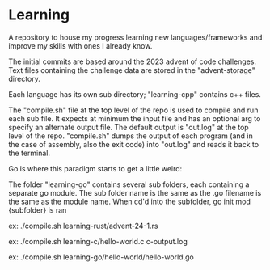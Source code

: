 # Learning

A repository to house my progress learning new languages/frameworks and improve my skills with ones I already know.

The initial commits are based around the 2023 advent of code challenges. Text files containing the challenge data are stored in the "advent-storage" directory.

Each language has its own sub directory; "learning-cpp" contains c++ files.

The "compile.sh" file at the top level of the repo is used to compile and run each sub file. It expects at minimum the input file and has an optional arg to specify an alternate output file. The default output is "out.log" at the top level of the repo. "compile.sh" dumps the output of each program (and in the case of assembly, also the exit code) into "out.log" and reads it back to the terminal.

Go is where this paradigm starts to get a little weird:

The folder "learning-go" contains several sub folders, each containing a separate go module. The sub folder name is the same as the .go filename is the same as the module name. When cd'd into the subfolder, go init mod {subfolder} is ran


ex: ./compile.sh learning-rust/advent-24-1.rs 

ex: ./compile.sh learning-c/hello-world.c c-output.log

ex: ./compile.sh learning-go/hello-world/hello-world.go


